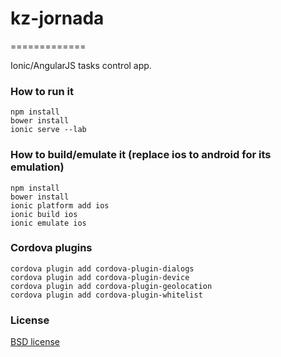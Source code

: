 # kz-jornada
=============

Ionic/AngularJS tasks control app.

### How to run it
```
npm install
bower install
ionic serve --lab
```

### How to build/emulate it (replace ios to android for its emulation)
```
npm install
bower install
ionic platform add ios
ionic build ios
ionic emulate ios
```

### Cordova plugins
```
cordova plugin add cordova-plugin-dialogs
cordova plugin add cordova-plugin-device
cordova plugin add cordova-plugin-geolocation
cordova plugin add cordova-plugin-whitelist
```


### License

[BSD license](http://opensource.org/licenses/bsd-license.php)